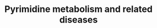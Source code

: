 ---
annotations:
- id: PW:0000032
  parent: classic metabolic pathway
  type: Pathway Ontology
  value: pyrimidine metabolic pathway
- id: DOID:0050832
  parent: genetic disease
  type: Disease Ontology
  value: pyrimidine metabolic disorder
- id: PW:0001776
  parent: disease pathway
  type: Pathway Ontology
  value: inborn error of purine-pyrimidine metabolism pathway
- id: DOID:14218
  parent: genetic disease
  type: Disease Ontology
  value: dihydropyrimidine dehydrogenase deficiency
- id: PW:0000013
  parent: disease pathway
  type: Pathway Ontology
  value: disease pathway
- id: PW:0002210
  parent: disease pathway
  type: Pathway Ontology
  value: dihydropyrimidine dehydrogenase deficiency pathway
- id: PW:0001603
  parent: disease pathway
  type: Pathway Ontology
  value: beta-ureidopropionase deficiency pathway
- id: PW:0001605
  parent: disease pathway
  type: Pathway Ontology
  value: orotic aciduria 1 pathway
- id: DOID:0050833
  parent: genetic disease
  type: Disease Ontology
  value: orotic aciduria
authors:
- Roel
- DeSl
- Egonw
- Mkutmon
- IreneHemel
- MaintBot
- Fehrhart
- Finterly
citedin:
- link: PMC8155553
- link: PMC8099445
communities:
- IEM
- RareDiseases
description: Overview of pyrimidine metabolism and related diseases
last-edited: 2021-11-30
ndex: f2b4959f-8b69-11eb-9e72-0ac135e8bacf
organisms:
- Homo sapiens
redirect_from:
- /index.php/Pathway:WP4225
- /instance/WP4225
revision: null
schema-jsonld:
- '@context': https://schema.org/
  '@id': https://wikipathways.github.io/pathways/WP4225.html
  '@type': Dataset
  creator:
    '@type': Organization
    name: WikiPathways
  description: Overview of pyrimidine metabolism and related diseases
  keywords:
  - (S)-Beta-aminoisobutyrate
  - (reduced)
  - + PRPP
  - 2-Deoxyuridine
  - ACT
  - Aspartate
  - Beta-alanine
  - CAD-complex
  - CDP
  - CMP
  - CPS1
  - CPS2
  - CTP
  - Carbamoyl-phosphate
  - Carbamoylaspartate
  - Citrulline
  - CoQ10
  - 'CoQ10 - H2 '
  - Cytidine
  - DHO
  - DHODH
  - DHP
  - DPD
  - Dihydroorotate
  - Dihydrothymine
  - Dihydrouracil
  - Disorders
  - GLS2
  - Glutamate
  - Glutamine
  - HCO3-
  - N-Carbamoyl-beta-alanine
  - N-Carbamyl-beta-aminoisobutyric acid
  - NH4+
  - OMP
  - OMPDC
  - OPRT
  - OTC
  - Ornithine
  - Orotate
  - Orotidine
  - PRPP
  - RR
  - RRM1
  - RRM2
  - RRM2B
  - Riboflavin and CoQ
  - TK2
  - TP
  - TS
  - Thymidine
  - Thymine
  - UDP
  - UMP
  - UMPH
  - UMPH1
  - UMPH2
  - UMPS-complex
  - UP
  - UTP
  - Uracil
  - Urea cycle
  - Uridine
  - dTMP
  - dUDP
  - dUMP
  license: CC0
  name: Pyrimidine metabolism and related diseases
seo: CreativeWork
title: Pyrimidine metabolism and related diseases
wpid: WP4225
---